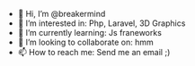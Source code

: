 - 👋 Hi, I’m @breakermind
- 👀 I’m interested in: Php, Laravel, 3D Graphics
- 🌱 I’m currently learning: Js franeworks
- 💞️ I’m looking to collaborate on: hmm
- 📫 How to reach me: Send me an email ;) 

